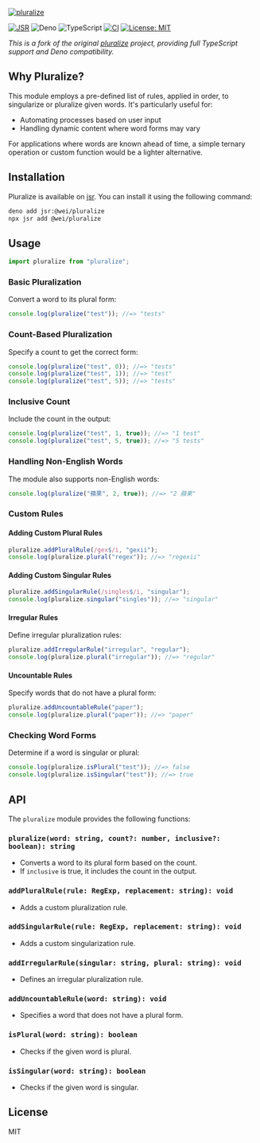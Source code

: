 [![pluralize](https://socialify.git.ci/wei/pluralize/image?description=1&language=1&name=1&owner=1&pattern=Diagonal%20Stripes&theme=Auto)](https://socialify.git.ci/wei/pluralize?description=1&language=1&name=1&owner=1&pattern=Diagonal%20Stripes&theme=Auto)

[![JSR][jsr-badge]][jsr-url]
![Deno][deno-badge]
![TypeScript][typescript-badge]
[![CI][ci-badge]][ci-url]
[![License: MIT][license-badge]][license-url]

_This is a fork of the original
[pluralize](https://github.com/plurals/pluralize) project, providing full
TypeScript support and Deno compatibility._

## Why Pluralize?

This module employs a pre-defined list of rules, applied in order, to
singularize or pluralize given words. It's particularly useful for:

- Automating processes based on user input
- Handling dynamic content where word forms may vary

For applications where words are known ahead of time, a simple ternary operation
or custom function would be a lighter alternative.

## Installation

Pluralize is available on [jsr](https://jsr.io/@wei/pluralize). You can install
it using the following command:

```bash
deno add jsr:@wei/pluralize
npx jsr add @wei/pluralize
```

## Usage

```typescript
import pluralize from "pluralize";
```

### Basic Pluralization

Convert a word to its plural form:

```typescript
console.log(pluralize("test")); //=> "tests"
```

### Count-Based Pluralization

Specify a count to get the correct form:

```typescript
console.log(pluralize("test", 0)); //=> "tests"
console.log(pluralize("test", 1)); //=> "test"
console.log(pluralize("test", 5)); //=> "tests"
```

### Inclusive Count

Include the count in the output:

```typescript
console.log(pluralize("test", 1, true)); //=> "1 test"
console.log(pluralize("test", 5, true)); //=> "5 tests"
```

### Handling Non-English Words

The module also supports non-English words:

```typescript
console.log(pluralize("蘋果", 2, true)); //=> "2 蘋果"
```

### Custom Rules

#### Adding Custom Plural Rules

```typescript
pluralize.addPluralRule(/gex$/i, "gexii");
console.log(pluralize.plural("regex")); //=> "regexii"
```

#### Adding Custom Singular Rules

```typescript
pluralize.addSingularRule(/singles$/i, "singular");
console.log(pluralize.singular("singles")); //=> "singular"
```

#### Irregular Rules

Define irregular pluralization rules:

```typescript
pluralize.addIrregularRule("irregular", "regular");
console.log(pluralize.plural("irregular")); //=> "regular"
```

#### Uncountable Rules

Specify words that do not have a plural form:

```typescript
pluralize.addUncountableRule("paper");
console.log(pluralize.plural("paper")); //=> "paper"
```

### Checking Word Forms

Determine if a word is singular or plural:

```typescript
console.log(pluralize.isPlural("test")); //=> false
console.log(pluralize.isSingular("test")); //=> true
```

## API

The `pluralize` module provides the following functions:

### `pluralize(word: string, count?: number, inclusive?: boolean): string`

- Converts a word to its plural form based on the count.
- If `inclusive` is true, it includes the count in the output.

### `addPluralRule(rule: RegExp, replacement: string): void`

- Adds a custom pluralization rule.

### `addSingularRule(rule: RegExp, replacement: string): void`

- Adds a custom singularization rule.

### `addIrregularRule(singular: string, plural: string): void`

- Defines an irregular pluralization rule.

### `addUncountableRule(word: string): void`

- Specifies a word that does not have a plural form.

### `isPlural(word: string): boolean`

- Checks if the given word is plural.

### `isSingular(word: string): boolean`

- Checks if the given word is singular.

## License

MIT

[deno-badge]: https://img.shields.io/badge/Deno-000000?logo=Deno&logoColor=FFF&style=flat-square
[typescript-badge]: https://img.shields.io/badge/TypeScript-3178C6?logo=TypeScript&logoColor=FFF&style=flat-square
[license-badge]: https://img.shields.io/badge/License-MIT-blue.svg?style=flat-square
[license-url]: https://wei.mit-license.org
[ci-badge]: https://img.shields.io/github/actions/workflow/status/wei/pluralize/publish.yml?logo=github&style=flat-square
[ci-url]: https://github.com/wei/pluralize/actions/workflows/publish.yml
[jsr-badge]: https://jsr.io/badges/@wei/pluralize?style=flat-square
[jsr-url]: https://jsr.io/@wei/pluralize